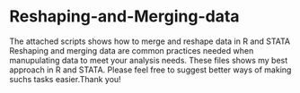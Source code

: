 # Reshaping-and-Merging-data
The attached scripts shows how to merge and reshape data in R and STATA
Reshaping and merging data are common practices needed when manupulating data to meet your analysis needs. These files shows my best approach in R and STATA. Please feel free to suggest better ways of making suchs tasks easier.Thank you!

